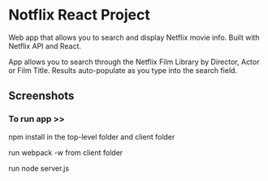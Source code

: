# Notflix React Project

Web app that allows you to search and display Netflix movie info. Built with Netflix API and React.

App allows you to search through the Netflix Film Library by Director, Actor or Film Title. 
Results auto-populate as you type into the search field.


## Screenshots



### To run app >> 

npm install in the top-level folder and client folder

run webpack -w from client folder

run node server.js
